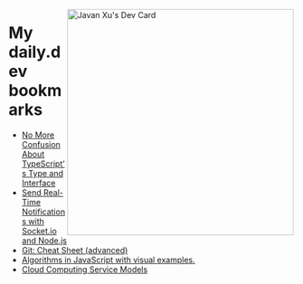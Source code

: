 
<a href="https://app.daily.dev/JavanXU"><img align="right" src="https://api.daily.dev/devcards/e45a150971844cd6959a94bb94e861ea.png?r=quw" width="400" alt="Javan Xu's Dev Card"/></a>

# My daily.dev bookmarks
<!-- daily.dev BOOKMARKS:START -->
- [No More Confusion About TypeScript’s Type and Interface](https://app.daily.dev/posts/LhK-LHy13?utm_source=rss&utm_medium=bookmarks&utm_campaign=6ueXw3FRNQzpNtewCDbI6)
- [Send Real-Time Notifications with Socket.io and Node.js](https://app.daily.dev/posts/Ute0-3snp?utm_source=rss&utm_medium=bookmarks&utm_campaign=6ueXw3FRNQzpNtewCDbI6)
- [Git: Cheat Sheet &lpar;advanced&rpar;](https://app.daily.dev/posts/7fk0tsor5?utm_source=rss&utm_medium=bookmarks&utm_campaign=6ueXw3FRNQzpNtewCDbI6)
- [Algorithms in JavaScript with visual examples.](https://app.daily.dev/posts/POzvzDpro?utm_source=rss&utm_medium=bookmarks&utm_campaign=6ueXw3FRNQzpNtewCDbI6)
- [Cloud Computing Service Models](https://app.daily.dev/posts/XOo8ZixnK?utm_source=rss&utm_medium=bookmarks&utm_campaign=6ueXw3FRNQzpNtewCDbI6)
<!-- daily.dev BOOKMARKS:END -->
